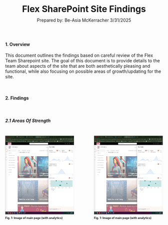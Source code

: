 <br>
<div style="text-align:center">
<h1>Flex SharePoint Site Findings</h1> 
<p style="font-size: 14px; line-height:0">Prepared by: Be-Asia McKerracher 3/31/2025</p>
</div>

<br>
<br>

#### 1. Overview

<p style="font-size: 14px">
This document outlines the findings based on careful review of the Flex Team Sharepoint site.  The goal of this document is to provide details to the team about aspects of the site that are both aesthetically pleasing and functional, while also focusing on possible areas of growth/updating for the site.  
</p>

<br>

#### 2. Findings

<br>

##### 2.1 Areas Of Strength

<br>

<div style="display: flex; gap: 2rem;">
  <div>
    <img src="./images/imageAnalytics.png" alt="Image of main page (with analytics)" width="250" height="250">
    <p style="font-size: 9px; font-weight: bold; line-height:0;">Fig. 1: Image of main page (with analytics)</p>
  </div>
  <br>
  
  <div>
    <img src="./images/imageAnalytics.png" alt="Image of main page (with analytics)" width="250" height="250">
    <p style="font-size: 9px; font-weight: bold; line-height:0;">Fig. 1: Image of main page (with analytics)</p>
  </div>
</div>
